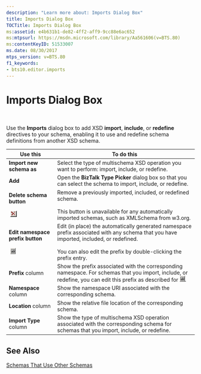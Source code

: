 ```yaml
---
description: "Learn more about: Imports Dialog Box"
title: Imports Dialog Box
TOCTitle: Imports Dialog Box
ms:assetid: e4b631b1-de82-4ff2-aff9-9cc88e6ac652
ms:mtpsurl: https://msdn.microsoft.com/library/Aa561606(v=BTS.80)
ms:contentKeyID: 51533007
ms.date: 08/30/2017
mtps_version: v=BTS.80
f1_keywords:
- bts10.editor.imports
---
```


# Imports Dialog Box

 

Use the **Imports** dialog box to add XSD **import**, **include**, or **redefine** directives to your schema, enabling it to use and redefine schema definitions from another XSD schema.

<table>
<thead>
<tr class="header">
<th>Use this</th>
<th>To do this</th>
</tr>
</thead>
<tbody>
<tr class="odd">
<td><strong>Import new schema as</strong></td>
<td>Select the type of multischema XSD operation you want to perform: import, include, or redefine.</td>
</tr>
<tr class="even">
<td><strong>Add</strong></td>
<td>Open the <strong>BizTalk Type Picker</strong> dialog box so that you can select the schema to import, include, or redefine.</td>
</tr>
<tr class="odd">
<td><strong>Delete schema button</strong><br />
<br />
 <img src="images/Aa561606.4bd6c6e7-93bf-4cdd-b1b2-8bd460a48dd9(BTS.80).jpeg" alt="Icon that represents the Delete schema button."/></td>
<td>Remove a previously imported, included, or redefined schema.<br />
<br />
This button is unavailable for any automatically imported schemas, such as XMLSchema from w3.org.</td>
</tr>
<tr class="even">
<td><strong>Edit namespace prefix button</strong><br />
<br />
 <img src="images/Aa561606.b88dbfbf-1547-4bdf-9d0b-3d9d55ae4fe2(BTS.80).jpeg" alt="Icon that represents the Edit namespace prefix button."/></td>
<td>Edit (in place) the automatically generated namespace prefix associated with any schema that you have imported, included, or redefined.<br />
<br />
You can also edit the prefix by double-clicking the prefix entry.</td>
</tr>
<tr class="odd">
<td><strong>Prefix</strong> column</td>
<td>Show the prefix associated with the corresponding namespace. For schemas that you import, include, or redefine, you can edit this prefix as described for <img src="images/Aa561606.b88dbfbf-1547-4bdf-9d0b-3d9d55ae4fe2(BTS.80).jpeg" alt="Icon used to edit the namespace prefix."/>.</td>
</tr>
<tr class="even">
<td><strong>Namespace</strong> column</td>
<td>Show the namespace URI associated with the corresponding schema.</td>
</tr>
<tr class="odd">
<td><strong>Location</strong> column</td>
<td>Show the relative file location of the corresponding schema.</td>
</tr>
<tr class="even">
<td><strong>Import Type</strong> column</td>
<td>Show the type of multischema XSD operation associated with the corresponding schema for schemas that you import, include, or redefine.</td>
</tr>
</tbody>
</table>


## See Also

[Schemas That Use Other Schemas](https://msdn.microsoft.com/library/aa546766\(v=bts.80\))

